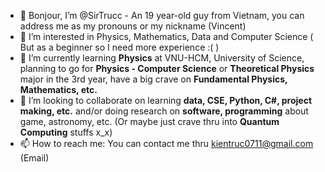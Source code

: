 - 👋 Bonjour, I’m @SirTrucc - An 19 year-old guy from Vietnam, you can address me as my pronouns or my nickname (Vincent)
- 👀 I’m interested in Physics, Mathematics, Data and Computer Science ( But as a beginner so I need more experience :( )
- 🌱 I’m currently learning **Physics** at VNU-HCM, University of Science, planning to go for **Physics - Computer Science** or **Theoretical Physics** major in the 3rd year, have a big crave on **Fundamental Physics, Mathematics, etc.**
- 💞️ I’m looking to collaborate on learning **data, CSE, Python, C#, project making, etc.** and/or doing research on **software, programming** about game, astronomy, etc. (Or maybe just crave thru into **Quantum Computing** stuffs x_x)
- 📫 How to reach me: You can contact me thru kientruc0711@gmail.com (Email)

<!---
SirTrucc/SirTrucc is a ✨ special ✨ repository because its `README.md` (this file) appears on your GitHub profile.
You can click the Preview link to take a look at your changes.
--->

